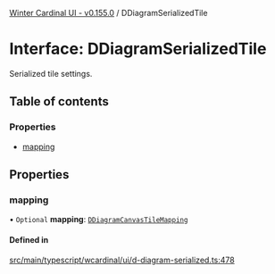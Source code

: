 [Winter Cardinal UI - v0.155.0](../index.md) / DDiagramSerializedTile

# Interface: DDiagramSerializedTile

Serialized tile settings.

## Table of contents

### Properties

- [mapping](DDiagramSerializedTile.md#mapping)

## Properties

### mapping

• `Optional` **mapping**: [`DDiagramCanvasTileMapping`](DDiagramCanvasTileMapping.md)

#### Defined in

[src/main/typescript/wcardinal/ui/d-diagram-serialized.ts:478](https://github.com/winter-cardinal/winter-cardinal-ui/blob/v0.155.0/src/main/typescript/wcardinal/ui/d-diagram-serialized.ts#L478)
